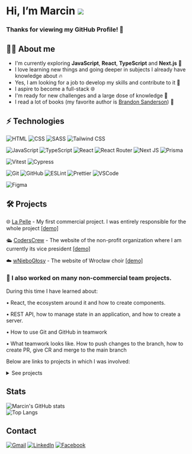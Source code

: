 # Hi, I’m Marcin ![](https://user-images.githubusercontent.com/18350557/176309783-0785949b-9127-417c-8b55-ab5a4333674e.gif) 
 ### Thanks for viewing my GitHub Profile! :hugs:
 
 ## :frowning_man: About me
 - I'm currently exploring **JavaScript**, **React**, **TypeScript** and **Next.js** :eyes:
 - I love learning new things and going deeper in subjects I already have knowledge about :fire:
 - Yes, I am looking for a job to develop my skills and contribute to it :hammer:
 - I aspire to become a full-stack :globe_with_meridians:
 - I'm ready for new challenges and a large dose of knowledge :muscle:
 - I read a lot of books (my favorite author is [Brandon Sanderson](https://www.brandonsanderson.com/)) :book:


## ⚡  Technologies
![HTML](https://img.shields.io/badge/HTML-orange?logo=html5&logoColor=white&style=flat) ![CSS](https://img.shields.io/badge/CSS-blue?logo=css3&style=flat) ![SASS](https://img.shields.io/badge/Sass-pink?logo=sass&logoColor=white&style=flat) ![Tailwind CSS](https://img.shields.io/badge/Tailwind%20CSS-%2338B2AC.svg?style=flat&logo=tailwind-css&logoColor=white)

![JavaScript](https://img.shields.io/badge/JavaScript-yellow?logo=javascript&logoColor=white&style=flat) ![TypeScript](https://img.shields.io/badge/TypeScript-blue?logo=typescript&logoColor=white&style=flat) ![React](https://img.shields.io/badge/React-black?logo=react&logoColor=white&style=flat) ![React Router](https://img.shields.io/badge/ReactRouter-black?logo=React-Router&logoColor=white&style=flat) ![Next JS](https://img.shields.io/badge/Next-black?style=for-the-badge&logo=next.js&logoColor=white&style=flat) ![Prisma](https://img.shields.io/badge/Prisma-3982CE?style=for-the-badge&logo=Prisma&logoColor=white&style=flat)


![Vitest](https://img.shields.io/badge/vitest-%23646CFF.svg?style=for-the-badge&logo=vitest&logoColor=white&style=flat) ![Cypress](https://img.shields.io/badge/Cypress-%23E5E5E5.svg?style=for-the-badge&logo=cypress&logoColor=black&style=flat) 

![Git](https://img.shields.io/badge/Git-red?logo=git&logoColor=white&style=flat) ![GitHub](https://img.shields.io/badge/GitHub-gray?logo=github&logoColor=white&style=flat)
![ESLint](https://img.shields.io/badge/ESLint-purple?logo=eslint&logoColor=white&style=flat) ![Prettier](https://img.shields.io/badge/Prettier-24292e?logo=prettier&logoColor=white&style=flat)
![VSCode](https://img.shields.io/badge/VSCode-blue?logo=Visual-Studio-Code&logoColor=white&style=flat)

![Figma](https://img.shields.io/badge/Figma-%23F24E1E?logo=Figma&logoColor=wihte&style=flat)

## :hammer_and_wrench:  Projects 

:globe_with_meridians: [La Pelle](https://github.com/MarcinKukulka/LaPelle) - My first commercial project. I was entirely responsible for
the whole project [[demo]](https://gracious-shaw-d6a8c3.netlify.app/) 

:passenger_ship: [CodersCrew](https://github.com/CodersCrew/coderscrew-website) - The website of the non-profit organization where I am currently its vice president [[demo]](https://coderscrew-website.vercel.app/)

:cloud: [wNieboGłosy](https://github.com/CodersCrew/wNieboGlosy/) - The website of Wrocław choir [[demo]](https://wnieboglosy.vercel.app/)


### :notebook_with_decorative_cover: I also worked on many non-commercial team projects.

During this time I have learned about:

•	React, the ecosystem around it and how to create components.

•	REST API, how to manage state in an application, and how to create a server.

• How to use Git and GitHub in teamwork

• What teamwork looks like. How to push changes to the branch, how to create PR, give CR and merge to the main branch

Below are links to projects in which I was involved:
<details>
<summary>See projects</summary>

[Jobiz](https://github.com/CodersCampCrew/Jobiz) - Front-End and Back-End knowledge quiz (HTML, CSS, JS),

[Cookbook](https://github.com/CodersCampCrew/Cookbook) - simple cookbook (React),

[Pets Adopt and Care Portal](https://github.com/CodersCampCrew/CodersCamp2021-ProjectServerSideJavaScript-PetsAdoptAndCarePortal) - A simple backend project to gain hands-on knowledge of NodeJS, REST APIs, NoSQL and CRUD (Node, Express, MongoDB),

[Ukraine Helper](https://github.com/CodersCampCrew/Ukraine-helper) - application to provide rapid assistance to war refugees (React, TypeScript),

[Teacher Assistant](https://github.com/CodersCampCrew/Teacher-Assistant) - app for tutors to manage their students (NextJS, TypeScript)
</details>



## Stats
![Marcin's GitHub stats](https://github-readme-stats.vercel.app/api?username=MarcinKukulka&show_icons=true&&include_all_commits=true&theme=transparent&hide=stars&rank_icon=github)  
![Top Langs](https://github-readme-stats.vercel.app/api?username=MarcinKukulka&layout=compact&size_weight=0&count_weight=3&theme=transparent)

## Contact  
[![Gmail](https://img.shields.io/badge/Gmail-D14836?style=for-the-badge&logo=gmail&logoColor=white)][URLemail] 
[![LinkedIn](https://img.shields.io/badge/linkedin-%230077B5.svg?style=for-the-badge&logo=linkedin&logoColor=white)][URLlinkedin] 
[![Facebook](https://img.shields.io/badge/Facebook-%231877F2.svg?style=for-the-badge&logo=Facebook&logoColor=white)][URLfacebook]

[URLemail]:mailto:marcinkukulka@gmail.com
[URLlinkedin]:https://www.linkedin.com/in/marcin-kuku%C5%82ka-973b3a1b7/
[URLfacebook]:https://www.facebook.com/marcinkukulka
